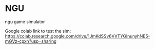 # NGU
ngu game simulator

Google colab link to test the sim:
https://colab.research.google.com/drive/1JmKdSSv6VVTYGlnunyhNE5-mGVz-cpxn?usp=sharing
